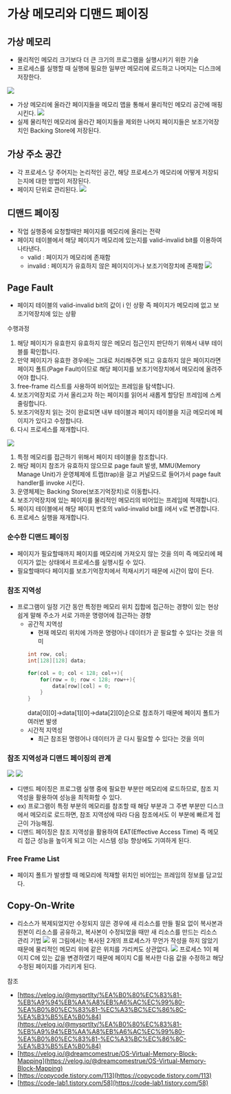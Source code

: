 # 가상 메모리와 디맨드 페이징

## 가상 메모리

* 물리적인 메모리 크기보다 더 큰 크기의 프로그램을 실행시키기 위한 기술
* 프로세스를 실행할 때 실행에 필요한 일부만 메모리에 로드하고 나머지는 디스크에 저장한다.

<img src="https://blog.kakaocdn.net/dn/brdtFs/btrHK1vPjeS/eNnGXvtknqZ3Ik8Y1sS3Yk/img.png"><img>
* 가상 메모리에 올라간 페이지들을 메모리 맵을 통해서 물리적인 메모리 공간에 매핑시킨다.
<img src="https://velog.velcdn.com/images/dreamcomestrue/post/20fd47bd-ea9a-45f1-9d17-616afa63365d/image.png"><img>
* 실제 물리적인 메모리에 올라간 페이지들을 제외한 나머지 페이지들은 보조기억장치인 Backing Store에 저장된다.

## 가상 주소 공간

* 각 프로세스 당 주어지는 논리적인 공간, 해당 프로세스가 메모리에 어떻게 저장되는지에 대한 방법이 저장된다.
* 페이지 단위로 관리된다.
<img src="https://velog.velcdn.com/images%2Fmysprtlty%2Fpost%2F5ee6790e-8463-4ad5-9029-df84135ac6fc%2FK-081.jpg"><img>

## 디맨드 페이징

* 작업 실행중에 요청할때만 페이지를 메모리에 올리는 전략
* 페이지 테이블에서 해당 페이지가 메모리에 있는지를 valid-invalid bit를 이용하여 나타낸다.
  * valid : 페이지가 메모리에 존재함
  * invalid : 페이지가 유효하지 않은 페이지이거나 보조기억장치에 존재함
<img src="https://img1.daumcdn.net/thumb/R1280x0/?scode=mtistory2&fname=https%3A%2F%2Fblog.kakaocdn.net%2Fdn%2FAXfBd%2FbtrHL2nQFiV%2FhRzvXykoIposBBhBh52JUk%2Fimg.png"><img>

## Page Fault
* 페이지 테이블의 valid-invalid bit의 값이 i 인 상황 즉 페이지가 메모리에 없고 보조기억장치에 있는 상황

수행과정
1. 해당 페이지가 유효한지 유효하지 않은 메모리 접근인지 판단하기 위해서 내부 테이블를 확인합니다.
2. 만약 페이지가 유효한 경우에는 그대로 처리해주면 되고 유효하지 않은 페이지라면 페이지 폴트(Page Fault)이므로 해당 페이지를 보조기억장치에서 메모리에 올려주어야 합니다.
3. free-frame 리스트를 사용하여 비어있는 프레임을 탐색합니다.
4. 보조기억장치로 가서 올리고자 하는 페이지를 읽어서 새롭게 할당된 프레임에 스케줄링합니다.
5. 보조기억장치 읽는 것이 완료되면 내부 테이블과 페이지 테이블을 지금 메모리에 페이지가 있다고 수정합니다.
6. 다시 프로세스를 재개합니다.

<img src="https://img1.daumcdn.net/thumb/R1280x0/?scode=mtistory2&fname=https%3A%2F%2Fblog.kakaocdn.net%2Fdn%2Fw0eGU%2FbtrHFH60Gma%2FeTHKBkKuXpH96oobOlNjI0%2Fimg.png"><img>
1. 특정 메모리를 접근하기 위해서 페이지 테이블을 참조합니다.
2. 해당 페이지 참조가 유효하지 않으므로 page fault 발생, MMU(Memory Manage Unit)가 운영체제에 트랩(trap)을 걸고 커널모드로 들어가서 page fault handler를 invoke 시킨다.
3. 운영체제는 Backing Store(보조기억장치)로 이동합니다.
4. 보조기억장치에 있는 페이지를 물리적인 메모리의 비어있는 프레임에 적재합니다.
5. 페이지 테이블에서 해당 페이지 번호의 valid-invalid bit를 i에서 v로 변경합니다.
6. 프로세스 실행을 재개합니다.

### 순수한 디맨드 페이징
* 페이지가 필요할때까지 페이지를 메모리에 가져오지 않는 것을 의미 즉 메모리에 페이지가 없는 상태에서 프로세스를 실행시킬 수 있다.
* 필요할때마다 페이지를 보조기억장치에서 적재시키기 때문에 시간이 많이 든다.

### 참조 지역성
* 프로그램이 일정 기간 동안 특정한 메모리 위치 집합에 접근하는 경향이 있는 현상 쉽게 말해 주소가 서로 가까운 명령어에 접근하는 경향
  * 공간적 지역성
    * 현재 메모리 위치에 가까운 명령어나 데이터가 곧 필요할 수 있다는 것을 의미
    ```java
    int row, col;
    int[128][128] data;

    for(col = 0; col < 128; col++){
        for(row = 0; row < 128; row++){
            data[row][col] = 0;
        }
    }
    ```
    data[0][0]->data[1][0]->data[2][0]순으로 참조하기 때문에 페이지 폴트가 여러번 발생
  * 시간적 지역성
    * 최근 참조된 명령어나 데이터가 곧 다시 필요할 수 있다는 것을 의미

### 참조 지역성과 디맨드 페이징의 관계
<img src="https://img1.daumcdn.net/thumb/R1280x0/?scode=mtistory2&fname=https%3A%2F%2Fblog.kakaocdn.net%2Fdn%2FS8zzW%2FbtqxIEDVuIg%2FOApZWU18ODooUhRDEPyXA0%2Fimg.png"><img>
<img src="https://img1.daumcdn.net/thumb/R1280x0/?scode=mtistory2&fname=https%3A%2F%2Fblog.kakaocdn.net%2Fdn%2Fcyw9Du%2Fbtrqd5o6q1E%2FvmUsVlpLKkFkKOEJeNzSV0%2Fimg.png"><img>
* 디맨드 페이징은 프로그램 실행 중에 필요한 부분만 메모리에 로드하므로, 참조 지역성을 활용하여 성능을 최적화할 수 있다.
* ex) 프로그램이 특정 부분의 메모리를 참조할 때 해당 부분과 그 주변 부분만 디스크에서 메모리로 로드하면, 참조 지역성에 따라 다음 참조에서도 이 부분에 빠르게 접근이 가능해짐.
* 디맨드 페이징은 참조 지역성을 활용하여 EAT(Effective Access Time) 즉 메모리 접근 성능을 높이게 되고 이는 시스템 성능 향상에도 기여하게 된다.

### Free Frame List
* 페이지 폴트가 발생할 때 메모리에 적재할 위치인 비어있는 프레임의 정보를 담고있다.

## Copy-On-Write
* 리소스가 복제되었지만 수정되지 않은 경우에 새 리소스를 만들 필요 없이 복사본과 원본이 리소스를 공유하고, 복사본이 수정되었을 때만 새 리소스를 만드는 리소스 관리 기법
<img src="https://img1.daumcdn.net/thumb/R1280x0/?scode=mtistory2&fname=https%3A%2F%2Fblog.kakaocdn.net%2Fdn%2FcYwsW6%2FbtrHNL7MWag%2FxfwdvjeHrzWo2xyhVkOtBk%2Fimg.png"><img>
위 그림에서는 복사된 2개의 프로세스가 무언가 작성을 하지 않았기 때문에 물리적인 메모리 위에 같은 위치를 가리켜도 상관없다.
<img src="https://img1.daumcdn.net/thumb/R1280x0/?scode=mtistory2&fname=https%3A%2F%2Fblog.kakaocdn.net%2Fdn%2FbOFPkS%2FbtrHN3Am5uy%2FCPDdNl2Yah3lnEBsUBozEK%2Fimg.png"><img>
프로세스 1이 페이지 C에 있는 값을 변경하였기 때문에 페이지 C를 복사한 다음 값을 수정하고 해당 수정된 페이지를 가리키게 된다.

참조
* [https://velog.io/@mysprtlty/%EA%B0%80%EC%83%81-%EB%A9%94%EB%AA%A8%EB%A6%AC%EC%99%80-%EA%B0%80%EC%83%81-%EC%A3%BC%EC%86%8C-%EA%B3%B5%EA%B0%84](https://velog.io/@mysprtlty/%EA%B0%80%EC%83%81-%EB%A9%94%EB%AA%A8%EB%A6%AC%EC%99%80-%EA%B0%80%EC%83%81-%EC%A3%BC%EC%86%8C-%EA%B3%B5%EA%B0%84)
* [https://velog.io/@dreamcomestrue/OS-Virtual-Memory-Block-Mapping](https://velog.io/@dreamcomestrue/OS-Virtual-Memory-Block-Mapping)
* [https://copycode.tistory.com/113](https://copycode.tistory.com/113)
* [https://code-lab1.tistory.com/58](https://code-lab1.tistory.com/58)
